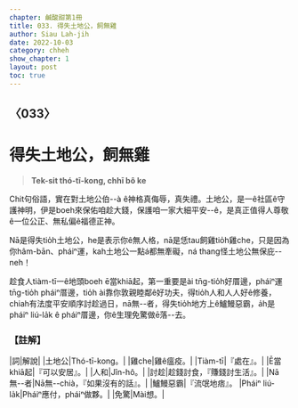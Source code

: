 ```yaml
---
chapter: 鹹酸甜第1冊
title: 033. 得失土地公，飼無雞
author: Siau Lah-jih
date: 2022-10-03
category: chheh
show_chapter: 1
layout: post
toc: true
---
```

  
## 〈033〉
# 得失土地公，飼無雞
>**Tek-sit thó-tī-kong, chhī bô ke**
  
Chit句俗語，實在對土地公伯--à ê神格真侮辱，真失禮。土地公，是一ê社區ê守護神明，伊是boeh來保佑咱趁大錢，保護咱一家大細平安--ê，是真正值得人尊敬ê一位公正、無私偏ê福德正神。

Nā是得失tio̍h土地公，he是表示你ê無人格，nā是恁tau飼雞tio̍h雞che，只是因為你hâm-bān、pháiⁿ運，kah土地公一點á都無牽礙，ná thang怪土地公無保庇--neh！

趁食人tiàm-tī一ê地頭boeh ē當khiā起，第一重要是ài tn̄g-tio̍h好厝邊，pháiⁿ運tn̄g-tio̍h pháiⁿ厝邊，tio̍h ài靠你敦親睦鄰ê好功夫，得tio̍h人和人人好ê修養，chiah有法度平安順序討趁過日，nā無--者，得失tio̍h地方上ê鱸鰻惡霸，a̍h是pháiⁿ liú-la̍k ê pháiⁿ厝邊，你ê生理免驚做ē落--去。

### 【註解】

|詞|解說|
|土地公|Thó-tī-kong。|
|雞che|雞ê瘟疫。|
|Tiàm-tī|『處在』。|
|Ē當khiā起|『可以安居』。|
|人和|Jîn-hô。|
|討趁|趁錢討食，『賺錢討生活』。|
|Nā無--者|Nā無--chià，『如果沒有的話』。|
|鱸鰻惡霸|『流氓地痞』。
|Pháiⁿ liú-la̍k|Pháiⁿ應付，pháiⁿ做夥。|
|免驚|Mài想。|
